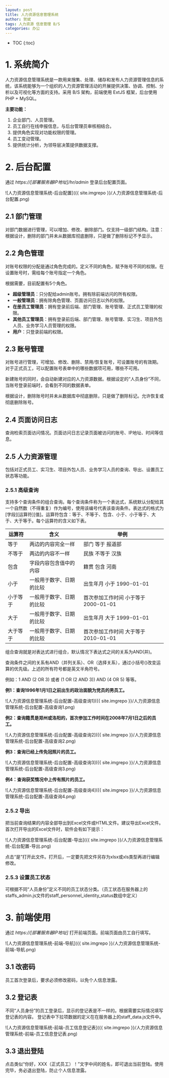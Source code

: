 ```yaml
---
layout: post
title: 人力资源信息管理系统
author: 贺斌
tags: 人力资源 信息管理 B/S
categories: 办公
---
```


* TOC
{:toc}

# 1. 系统简介

人力资源信息管理系统是一款用来搜集、处理、储存和发布人力资源管理信息的系统，该系统能够为一个组织的人力资源管理活动的开展提供决策、协调、控制、分析以及可视化等方面的支持。采用 B/S 架构，前端使用 ExtJS 框架，后台使用 PHP + MySQL。

**主要功能：**

1. 企业部门、人员管理。
2. 员工自行在线申报信息，与后台管理员审核相结合。
3. 提供角色实现对功能权限的管理。
4. 员工变动管理。
5. 提供统计分析，为领导层决策提供数据支撑。 


# 2. 后台配置

通过 *https://[部署服务器IP地址]/hr/admin* 登录后台配置页面。

![人力资源信息管理系统-后台配置]({{ site.imgrepo }}/人力资源信息管理系统-后台配置.png)

## 2.1 部门管理
对部门数据进行管理，可以增加、修改、删除部门。仅支持一级部门结构。注意：根据设计，删除的部门并未从数据库彻底删除，只是做了删除标记不予显示。

## 2.2 角色管理
对账号权限的分配是通过角色完成的。定义不同的角色，赋予账号不同的权限。在设置账号时，需给每个账号指定一个角色。

根据需要，目前配置有5个角色。
- **超级管理员**：只分配给admin账号。拥有除前端访问的所有权限。
- **一般管理员**：拥有除角色管理、页面访问日志以外的权限。
- **在册员工管理员**：拥有登录前后端、部门管理、账号管理、正式员工管理的权限。
- **其他员工管理员**：拥有登录前后端、部门管理、账号管理、实习生、项目外包人员、业务学习人员管理的权限。
- **用户**：只登录前端的权限。

## 2.3 账号管理
对账号进行管理，可增加、修改、删除、禁用/恢复账号，可设置账号的有效期。对于正式员工，可以配置账号表单中的哪些数据项可用，哪些不可用。

新建账号的同时，会自动新建对应的人力资源数据。根据设定的“人员身份”不同，当账号登录前端时，会看到不同的数据表单。

根据设计，删除账号时并未从数据库中彻底删除，只是做了删除标记。允许恢复或彻底删除账号。

## 2.4 页面访问日志
查询检索页面访问情况。页面访问日志记录页面被访问的账号、IP地址、时间等信息。

## 2.5 人力资源管理
包括对正式员工、实习生、项目外包人员、业务学习人员的查询、导出、设置员工状态等功能。

### 2.5.1 高级查询
支持多个查询条件的组合查询。每个查询条件称为一个表达式，系统默认分配给其一个自然数（不得重复）作为编号，使用该编号代表该查询条件。表达式的格式为 [字段][运算符][值]。运算符包含：等于、不等于、包含、小于、小于等于、大于、大于等于。每个运算符的含义如下表。

| 运算符 | 含义 | 举例 |
| ------ | ------ | ------ |
| 等于 | 两边的内容完全一样 | 部门 等于 报道部 |
| 不等于 | 两边的内容不一样 | 民族 不等于 汉族 |
| 包含 | 字段内容包含值中的内容 | 籍贯 包含 河南 |
| 小于 | 一般用于数字、日期的比较 | 出生年月 小于 1990-01-01 |
| 小于等于 | 一般用于数字、日期的比较 | 首次参加工作时间 小于等于 2000-01-01 |
| 大于 | 一般用于数字、日期的比较 | 出生年月 大于 1999-01-01 |
| 大于等于 | 一般用于数字、日期的比较 | 首次参加工作时间 大于等于 2010-01-01 |

组合查询就是对表达式进行组合，默认情况下表达式之间的关系为AND(并)。

查询条件之间的关系有AND（并列关系）、OR（选择关系），通过小括号()改变运算的优先级。上述的所有符号都是英文半角符号。

例如：1 AND (2 OR 3) 或者 (1 OR (2 AND 3)) AND (4 OR 5) 等等。

**例1：查询1996年1月1日之前出生的政治面貌为党员的男员工。**

![人力资源信息管理系统-后台配置-高级查询1]({{ site.imgrepo }}/人力资源信息管理系统-后台配置-高级查询1.png)

**例2：查询籍贯是郑州或洛阳的，首次参加工作时间在2008年7月1日之后的员工。**

![人力资源信息管理系统-后台配置-高级查询2]({{ site.imgrepo }}/人力资源信息管理系统-后台配置-高级查询2.png)

**例3：查询已经上传免冠照片的员工。**

![人力资源信息管理系统-后台配置-高级查询3]({{ site.imgrepo }}/人力资源信息管理系统-后台配置-高级查询3.png)

**例4：查询获奖情况中上传有照片的员工。**

![人力资源信息管理系统-后台配置-高级查询4]({{ site.imgrepo }}/人力资源信息管理系统-后台配置-高级查询4.png)

### 2.5.2 导出
把当前查询结果的内容全部导出到Excel文件或HTML文件。建议导出Excel文件。首次打开导出的Excel文件时，软件会有如下提示：

![人力资源信息管理系统-后台配置-导出]({{ site.imgrepo }}/人力资源信息管理系统-后台配置-导出.png)

点击“是”打开此文件。打开后，一定要先把文件另存为xlsx或xls类型再进行编辑修改。

### 2.5.3 设置员工状态
可根据不同“人员身份”定义不同的员工状态分类。（员工状态在服务器上的staffs_admin.js文件的staff_personnel_identity_status数组中定义）


# 3. 前端使用

通过 *https://[部署服务器IP地址]* 打开前端页面。前端页面由员工自行填写。

![人力资源信息管理系统-前端-导航]({{ site.imgrepo }}/人力资源信息管理系统-前端-导航.png)

## 3.1 改密码
员工首次登录后，要求必须修改密码，以免个人信息泄露。

## 3.2 登记表
不同“人员身份”的员工登录后，显示的登记表是不一样的。根据需要实际情况填写登记表的内容。
登记表中下拉项数据的定义在在服务器上的staff_data.js文件中。

![人力资源信息管理系统-前端-员工信息登记表]({{ site.imgrepo }}/人力资源信息管理系统-前端-员工信息登记表.png)

## 3.3 退出登陆
点击类似“你好，XXX（正式员工）！”文字中间的姓名，即可退出当前登陆。使用完毕，务必退出登陆，防止个人信息泄露。
